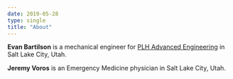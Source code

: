 ```yaml
---
date: 2019-05-28
type: single
title: "About"
---
```


**Evan Bartilson** is a mechanical engineer for [PLH Advanced Engineering](http://www.plhae.com/montana-mask.php) in Salt Lake City, Utah.

**Jeremy Voros** is an Emergency Medicine physician in Salt Lake City, Utah.

